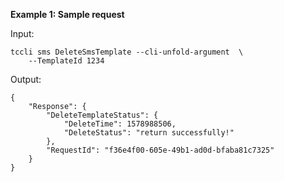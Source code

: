 **Example 1: Sample request**



Input: 

```
tccli sms DeleteSmsTemplate --cli-unfold-argument  \
    --TemplateId 1234
```

Output: 
```
{
    "Response": {
        "DeleteTemplateStatus": {
            "DeleteTime": 1578988506,
            "DeleteStatus": "return successfully!"
        },
        "RequestId": "f36e4f00-605e-49b1-ad0d-bfaba81c7325"
    }
}
```

